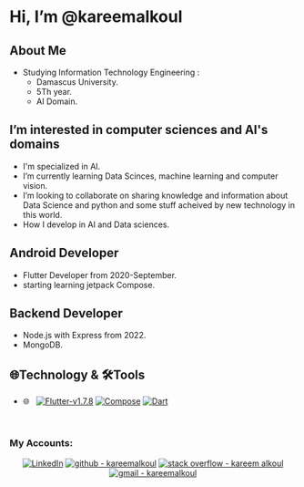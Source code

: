 # Hi, I’m @kareemalkoul

## About Me
- Studying Information Technology Engineering :
  - Damascus University.
  - 5Th year.
  - AI Domain.

## I’m interested in computer sciences and AI's domains

- I'm specialized in AI.
- I’m currently learning Data Scinces, machine learning and computer vision.
- I’m looking to collaborate on sharing knowledge and information about Data Science and python and some stuff acheived by new technology in this world.
- How I develop in AI and Data sciences.

## Android Developer 
- Flutter Developer from 2020-September.
- starting learning jetpack Compose.

## Backend Developer 
- Node.js with Express from 2022.
- MongoDB.

## 🌐Technology & 🛠Tools
- 🌐 &nbsp;
[![Flutter-v1.7.8]](https://docs.flutter.dev/)
[![Compose]](https://developer.android.com/jetpack/compose)
[![Dart]](https://dart.dev/)
<br/>


### My Accounts:
<p align="center">
<a href="https://www.linkedin.com/in/kareem-alg%C3%BCl-24b3581b1/"><img alt="LinkedIn" src="https://img.shields.io/badge/Linkedin-kareem_alGül-blue?logo=linkedin&logoColor=%230A66C2"></a>
<a href="https://github.com/kareemalkoul"><img src="https://img.shields.io/badge/github-kareemalkoul-181717?logo=github&logoColor=%23181717" alt="github - kareemalkoul"></a>
<a href="https://stackoverflow.com/users/15849317/kareem-alkoul"><img src="https://img.shields.io/badge/stack_overflow-kareem_alkoul-F58025?logo=stack+overflow&logoColor=%23F58025" alt="stack overflow - kareem alkoul"></a>
<a href="mailto:kareemalkoul1986@gmail.com"><img src="https://img.shields.io/badge/gmail-kareemalkoul-EA4335?logo=gmail&logoColor=%23EA4335" alt="gmail - kareemalkoul"></a>
</p>








  [Flutter]:https://img.shields.io/badge/Flutter-02569B?style=flat&logo=appveyorlogo=Flutter&logoColor=white&color=087EF5
  [Kotlin]:https://img.shields.io/badge/Kotlin-0095D5?style=flat&logo=kotlin&logoColor=white
  [Flutter-v1.7.8]:https://img.shields.io/badge/Flutter-v1.7.8-2ea44f?logo=flutter&logoColor=5dd7fd
  [Compose]:https://img.shields.io/badge/Compose-535353?logo=Jetpack+Compose
  [Dart]:https://img.shields.io/badge/Dart-535353?logo=Dart&logoColor=%230175C2
  [Linkedin]:https://www.linkedin.com/in/kareem-alg%C3%BCl-24b3581b1/
